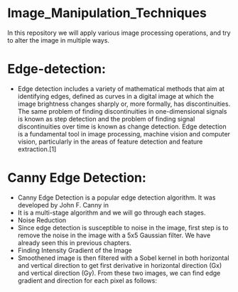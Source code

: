 # Image_Manipulation_Techniques

In this repository we will apply various image processing operations, and try to alter the image in multiple ways.

# Edge-detection:
- Edge detection includes a variety of mathematical methods that aim at identifying edges, defined as curves in a digital image at which the image brightness changes sharply or, more formally, has discontinuities. The same problem of finding discontinuities in one-dimensional signals is known as step detection and the problem of finding signal discontinuities over time is known as change detection. Edge detection is a fundamental tool in image processing, machine vision and computer vision, particularly in the areas of feature detection and feature extraction.[1]

# Canny Edge Detection:
- Canny Edge Detection is a popular edge detection algorithm. It was developed by John F. Canny in
- It is a multi-stage algorithm and we will go through each stages.
- Noise Reduction
- Since edge detection is susceptible to noise in the image, first step is to remove the noise in the image with a 5x5 Gaussian filter. We have already seen this in previous chapters.
- Finding Intensity Gradient of the Image
- Smoothened image is then filtered with a Sobel kernel in both horizontal and vertical direction to get first derivative in horizontal direction (Gx) and vertical direction (Gy). From these two images, we can find edge gradient and direction for each pixel as follows:

 
